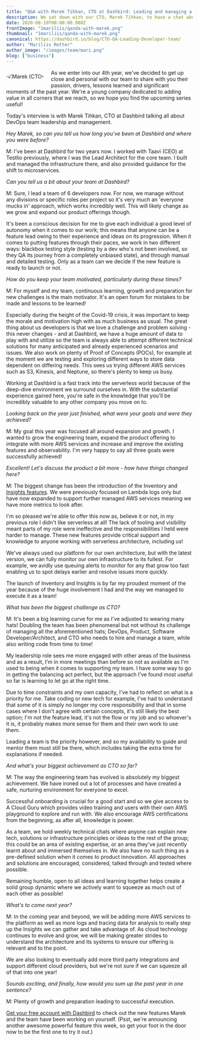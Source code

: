 ```yaml
---
title: "Q&A with Marek Tihkan, CTO at Dashbird: Leading and managing a Developer team"
description: We sat down with our CTO, Marek Tihkan, to have a chat about managing a team of developers to product development and lessons learned and, of course, serverless.
date: 2020-08-10T00:00:00.000Z
frontImage: "1mariliis/qanda-with-marek.png"
thumbnail: "1mariliis/qanda-with-marek.png"
canonical: https://dashbird.io/blog/CTO-QA-Leading-Developer-team/
author: "Mariliis Retter"
author_image: "/images/team/mari.png"
blog: ["business"]
---
```


<div class="text-justify">
    <div style="float: left; max-width: 180px; margin: 10px 20px 10px 0px;">
        <img style="border-radius: 50%; max-width: 170px;" src="/images/team/marek1.png" alt="Marek (CTO)">
    </div>
    As we enter into our 4th year, we've decided to get up close and personal with our team to share with you their passion, drivers, lessons learned and significant moments of the past year. We're a young company dedicated to adding value in all corners that we reach, so we hope you find the upcoming series useful!

</div>

Today's interview is with Marek Tihkan, CTO at Dashbird talking all about DevOps team leadership and management.

_Hey Marek, so can you tell us how long you've been at Dashbird and where you were before?_

M: I've been at Dashbird for two years now. I worked with Taavi (CEO) at Testlio previously, where I was the Lead Architect for the core team. I built and managed the infrastructure there, and also provided guidance for the shift to microservices.


_Can you tell us a bit about your team at Dashbird?_

M: Sure, I lead a team of 6 developers now. For now, we manage without any divisions or specific roles per project so it's very much an 'everyone mucks in' approach, which works incredibly well. This will likely change as we grow and expand our product offerings though.

It's been a conscious decision for me to give each individual a good level of autonomy when it comes to our work; this means that anyone can be a feature lead owing to their experience and ideas on its progression. When it comes to putting features through their paces, we work in two different ways: blackbox testing style (testing by a dev who's not been involved, so they QA its journey from a completely unbiased state), and through manual and detailed testing. Only as a team can we decide if the new feature is ready to launch or not.


_How do you keep your team motivated, particularly during these times?_

M: For myself and my team, continuous learning, growth and preparation for new challenges is the main motivator. It's an open forum for mistakes to be made and lessons to be learned!

Especially during the height of the Covid-19 crisis, it was important to keep the morale and motivation high with as much business as usual. The great thing about us developers is that we love a challenge and problem solving - this never changes - and at Dashbird, we have a huge amount of data to play with and utilize so the team is always able to attempt different technical solutions for many anticipated and already experienced scenarios and issues. We also work on plenty of Proof of Concepts (POCs), for example at the moment we are testing and exploring different ways to store data dependent on differing needs. This sees us trying different AWS services such as S3, Kinesis, and Neptune, so there's plenty to keep us busy.

Working at Dashbird is a fast track into the serverless world because of the deep-dive environment we surround ourselves in. With the substantial experience gained here, you're safe in the knowledge that you'll be incredibly valuable to any other company you move on to.


_Looking back on the year just finished, what were your goals and were they achieved?_

M: My goal this year was focused all around expansion and growth. I wanted to grow the engineering team, expand the product offering to integrate with more AWS services and increase and improve the existing features and observability. I'm very happy to say all three goals were successfully achieved!


_Excellent! Let's discuss the product a bit more - how have things changed here?_

M: The biggest change has been the introduction of the Inventory and [Insights features](https://dashbird.io/features/insights-engine/). We were previously focused on Lambda logs only but have now expanded to support further managed AWS services meaning we have more metrics to look after.

I'm so pleased we're able to offer this now as, believe it or not, in my previous role I didn't like serverless at all! The lack of tooling and visibility meant parts of my role were ineffective and the responsibilities I held were harder to manage. These new features provide critical support and knowledge to anyone working with serverless architecture, including us!


We've always used our platform for our own architecture, but with the latest version, we can fully monitor our own infrastructure to its fullest. For example, we avidly use queuing alerts to monitor for any that grow too fast enabling us to spot delays earlier and resolve issues more quickly.

The launch of Inventory and Insights is by far my proudest moment of the year because of the huge involvement I had and the way we managed to execute it as a team!


_What has been the biggest challenge as CTO?_

M: It's been a big learning curve for me as I've adjusted to wearing many hats! Doubling the team has been phenomenal but not without its challenge of managing all the aforementioned hats; DevOps, Product, Software Developer/Architect, and CTO who needs to hire and manage a team, while also writing code from time to time!

My leadership role sees me more engaged with other areas of the business and as a result, I'm in more meetings than before so not as available as I'm used to being when it comes to supporting my team. I have some way to go in getting the balancing act perfect, but the approach I've found most useful so far is learning to let go at the right time.


Due to time constraints and my own capacity, I've had to reflect on what is a priority for me. Take coding or new tech for example, I've had to understand that some of it is simply no longer my core responsibility and that in some cases where I don't agree with certain concepts, it's still likely the best option; I'm not the feature lead, it's not the flow or my job and so whoever's it is, it probably makes more sense for them and their own work to use them.

Leading a team is the priority however, and so my availability to guide and mentor them must still be there, which includes taking the extra time for explanations if needed.


_And what's your biggest achievement as CTO so far?_

M: The way the engineering team has evolved is absolutely my biggest achievement. We have ironed out a lot of processes and have created a safe, nurturing environment for everyone to excel.

Successful onboarding is crucial for a good start and so we give access to A Cloud Guru which provides video training and users with their own AWS playground to explore and run with. We also encourage AWS certifications from the beginning, as after all, knowledge is power.

As a team, we hold weekly technical chats where anyone can explain new tech, solutions or infrastructure principles or ideas to the rest of the group; this could be an area of existing expertise, or an area they've just recently learnt about and immersed themselves in. We also have no such thing as a pre-defined solution when it comes to product innovation. All approaches and solutions are encouraged, considered, talked through and tested where possible.

Remaining humble, open to all ideas and learning together helps create a solid group dynamic where we actively want to squeeze as much out of each other as possible!


_What's to come next year?_

M: In the coming year and beyond, we will be adding more AWS services to the platform as well as more logs and tracing data for analysis to really step up the Insights we can gather and take advantage of. As cloud technology continues to evolve and grow, we will be making greater strides to understand the architecture and its systems to ensure our offering is relevant and to the point.

We are also looking to eventually add more third party integrations and support different cloud providers, but we're not sure if we can squeeze all of that into one year!


_Sounds exciting, and finally, how would you sum up the past year in one sentence?_

M: Plenty of growth and preparation leading to successful execution.


[Get your free account with Dashbird](https://dashbird.io/#register) to check out the new features Marek and the team have been working on yourself. (Psst, we're announcing another awesome powerful feature this week, so get your foot in the door now to be the first one to try it out.)

